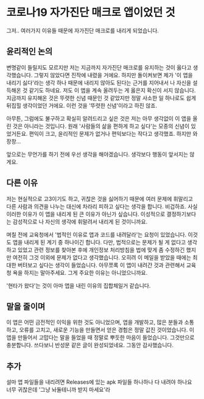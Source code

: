 # 코로나19 자가진단 매크로 앱이었던 것

그저.. 여러가지 이유들 때문에 자가진단 매크로를 내리게 되었습니다.


## 윤리적인 논의

변명같이 들릴지도 모르지만 저는 지금까지 자가진단 매크로를 유지하는 것이 옳다고 생각했습니다.
그렇지 않았다면 진작에 내렸을 거에요. 하지만 돌이켜보면 제가 '이 앱을 내리기 싫다'라는 생각 하나 때문에
내리지 않아도 된다는 근거를 지어내서 나 자신을 설득해온 것 같기도 하네요. 저도 이 앱을 계속 올려두는 게
옳은지 확신이 서지 않습니다. 지금까지 유지해온 것은 뚜렷한 신념 때문인 것 같았지만 정말 사소한 일
하나로도 쉽게 뒤집힐 생각이었던 거에요. 이런 것을 '뚜렷한 신념'이라고 하진 않죠.

아무튼, 그럼에도 불구하고 확실히 알려드리고 싶은 것은 저는 아무 생각없이 이 앱을 올린 것은 아니라는
것입니다. 원래 '사람들의 삶을 편하게 하고 싶다'는 모종의 신념이 있었거든요. 편익이 크고, 윤리적인 문제가
없거나 편익보다는 작다고 생각했죠. 하지만 와장창...

앞으로는 무언가를 하기 전에 우선 생각을 해야겠습니다. 생각보다 행동이 앞서지는 않게요.


## 다른 이유

저는 현실적으로 고3이기도 하고, 귀찮은 것을 싫어하기 때문에 여러 문제에 휘말리고 다른 사람과 의견을
나누는 대신에 차라리 피하고 싶다는 생각을 합니다. 비겁하죠. 사실 이러한 이유가 이 앱을 내리게 된 큰 이유가
아닌가 싶습니다. 이성적으로 결정하기보다는 감성적으로 나 자신의 생각에 휘말려서 내리게 된 것이니까요.

며칠 전에 교육청에서 '법적인 이유로 앱과 코드를 내려달라'는 요청이 있었습니다. 이것도 앱을 내리게 된 계기
중 하나이긴 합니다. 다만, 법적으로는 문제가 될 게 없다고 생각하고 있었고 관련 정보를 찾아본 후에 개인정보
처리방침을 법에 맞게 좀 수정하긴 했지만 여전히 그것 이외에 문제가 없다고 생각했습니다. 오히려 이 메일을
받았을 때에는 최대한 버텨보고 싶다는 생각이 들었습니다. 아무쪼록 이 앱이 내려간 것과 관련해서 교육청 욕을
하지는 말아주세요. 그게 주요한 이유는 아니었으니까요.

'현타가 왔다'는 것이 아마 앱을 내린 이유의 집합체일거 같습니다.


## 말을 줄이며

이 앱은 어떤 금전적인 이익을 위한 것도 아니었으며, 앱을 개발하고, 많은 분들과 소통하고, 오류를 고치고, 새로운
기능을 만들면서 얻은 경험은 정말 값진 것이었습니다. 이 앱을 만들어서 고맙다는 말을 들었을 때 정말로 뿌듯한
마음이 들었습니다. 그것만으로 충분합니다.
쓰다보니 반성문 같은 글이 완성되었네요. 그동안 감사했습니다.


## 추가

설마 앱 파일들을 내리려면 Releases에 있는 apk 파일들 하나하나 다 내려야 하나요 너무 귀찮은데
'그냥 놔둘테니까 받지 마세요'라 
